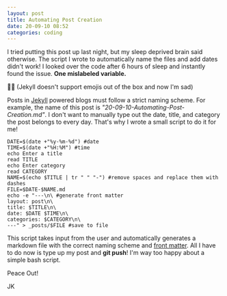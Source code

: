 ```yaml
---
layout: post
title: Automating Post Creation
date: 20-09-10 08:52
categories: coding
---
```

I tried putting this post up last night, but my sleep deprived brain said otherwise. The script I wrote to automatically name the files and add dates didn't work! I looked over the code after 6 hours of sleep and instantly found the issue. **One mislabeled variable.**

:woman_facepalming: (Jekyll doesn't support emojis out of the box and now I'm sad)

Posts in [Jekyll](https://jekyllrb.com/) powered blogs must follow a strict naming scheme. For example, the name of this post is *"20-09-10-Automating-Post-Creation.md"*. I don't want to manually type out the date, title, and category the post belongs to every day. That's why I wrote a small script to do it for me!

	DATE=$(date +"%y-%m-%d") #date
	TIME=$(date +"%H:%M") #time
	echo Enter a title 
	read TITLE
	echo Enter category
	read CATEGORY
	NAME=$(echo $TITLE | tr " " "-") #remove spaces and replace them with dashes
	FILE=$DATE-$NAME.md
	echo -e "---\n\ #generate front matter
	layout: post\n\
	title: $TITLE\n\
	date: $DATE $TIME\n\
	categories: $CATEGORY\n\
	---" > _posts/$FILE #save to file

This script takes input from the user and automatically generates a markdown file with the correct naming scheme and [front matter](https://jekyllrb.com/docs/front-matter/). All I have to do now is type up my post and **git push**! I'm way too happy about a simple bash script.

Peace Out!

JK
